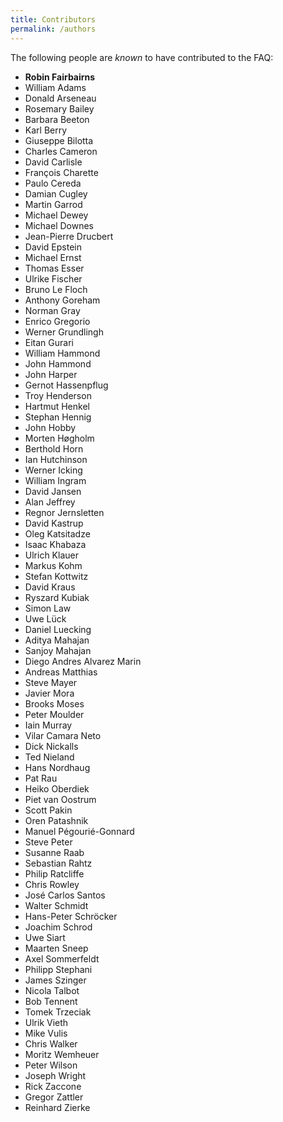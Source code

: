 ```yaml
---
title: Contributors
permalink: /authors
---
```


The following people are _known_ to have contributed to the FAQ:

- **Robin Fairbairns**
- William Adams
- Donald Arseneau
- Rosemary Bailey
- Barbara Beeton
- Karl Berry
- Giuseppe Bilotta
- Charles Cameron
- David Carlisle
- François Charette
- Paulo Cereda
- Damian Cugley
- Martin Garrod
- Michael Dewey
- Michael Downes
- Jean-Pierre Drucbert
- David Epstein
- Michael Ernst
- Thomas Esser
- Ulrike Fischer
- Bruno Le Floch
- Anthony Goreham
- Norman Gray
- Enrico Gregorio
- Werner Grundlingh
- Eitan Gurari
- William Hammond
- John Hammond
- John Harper
- Gernot Hassenpflug
- Troy Henderson
- Hartmut Henkel
- Stephan Hennig
- John Hobby
- Morten Høgholm
- Berthold Horn
- Ian Hutchinson
- Werner Icking
- William Ingram
- David Jansen
- Alan Jeffrey
- Regnor Jernsletten
- David Kastrup
- Oleg Katsitadze
- Isaac Khabaza
- Ulrich Klauer
- Markus Kohm
- Stefan Kottwitz
- David Kraus
- Ryszard Kubiak
- Simon Law
- Uwe Lück
- Daniel Luecking
- Aditya Mahajan
- Sanjoy Mahajan
- Diego Andres Alvarez Marin
- Andreas Matthias
- Steve Mayer
- Javier Mora
- Brooks Moses
- Peter Moulder
- Iain Murray
- Vilar Camara Neto
- Dick Nickalls
- Ted Nieland
- Hans Nordhaug
- Pat Rau
- Heiko Oberdiek
- Piet van Oostrum
- Scott Pakin
- Oren Patashnik
- Manuel Pégourié-Gonnard
- Steve Peter
- Susanne Raab
- Sebastian Rahtz
- Philip Ratcliffe
- Chris Rowley
- José Carlos Santos
- Walter Schmidt
- Hans-Peter Schröcker
- Joachim Schrod
- Uwe Siart
- Maarten Sneep
- Axel Sommerfeldt
- Philipp Stephani
- James Szinger
- Nicola Talbot
- Bob Tennent
- Tomek Trzeciak
- Ulrik Vieth
- Mike Vulis
- Chris Walker
- Moritz Wemheuer
- Peter Wilson
- Joseph Wright
- Rick Zaccone
- Gregor Zattler
- Reinhard Zierke
